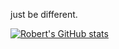 just be different.

[![Robert's GitHub stats](https://github-readme-stats.vercel.app/api?username=robertseghedi)](https://github.com/anuraghazra/github-readme-stats)
